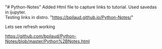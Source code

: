 "# Python-Notes" 
Added Html file to capture links to tutorial.  Used savedas in ijupyter.  
Testing links in distro.
"https://bpilaud.github.io/Python-Notes/"

Lets see refresh working

https://github.com/bpilaud/Python-Notes/blob/master/Python%2BNotes.html
